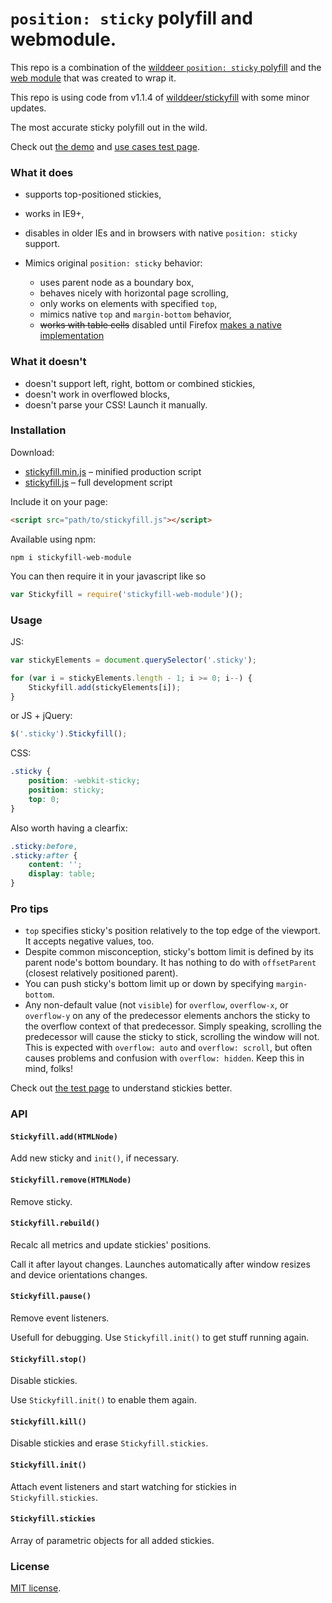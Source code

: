 # `position: sticky` polyfill and webmodule.

This repo is a combination of the [wilddeer `position: sticky` polyfill](https://github.com/wilddeer/stickyfill) and the [web module](https://github.com/webmodules/stickyfill) that was created to wrap it.

This repo is using code from v1.1.4 of [wilddeer/stickyfill](https://github.com/wilddeer/stickyfill) with some minor updates.

The most accurate sticky polyfill out in the wild.

Check out [the demo](http://wd.dizaina.net/en/scripts/stickyfill/) and [use cases test page](http://wilddeer.github.io/stickyfill/test/).

### What it does

- supports top-positioned stickies,
- works in IE9+,
- disables in older IEs and in browsers with native `position: sticky` support.
- Mimics original `position: sticky` behavior:

	- uses parent node as a boundary box,
	- behaves nicely with horizontal page scrolling,
	- only works on elements with specified `top`,
	- mimics native `top` and `margin-bottom` behavior,
	- ~~works with table cells~~ disabled until Firefox [makes a native implementation](https://bugzilla.mozilla.org/show_bug.cgi?id=975644)

### What it doesn't

- doesn't support left, right, bottom or combined stickies,
- doesn't work in overflowed blocks,
- doesn't parse your CSS! Launch it manually.

### Installation

Download:

- [stickyfill.min.js](https://raw.github.com/18F/stickyfill/master/dist/stickyfill.min.js) – minified production script
- [stickyfill.js](https://raw.github.com/18F/stickyfill/master/dist/stickyfill.js) – full development script

Include it on your page:

```html
<script src="path/to/stickyfill.js"></script>
```

Available using npm:
```
npm i stickyfill-web-module
```

You can then require it in your javascript like so

```js
var Stickyfill = require('stickyfill-web-module')();
```

### Usage

JS:

```js
var stickyElements = document.querySelector('.sticky');

for (var i = stickyElements.length - 1; i >= 0; i--) {
    Stickyfill.add(stickyElements[i]);
}
```

or JS + jQuery:

```js
$('.sticky').Stickyfill();
```

CSS:

```css
.sticky {
    position: -webkit-sticky;
    position: sticky;
    top: 0;
}
```

Also worth having a clearfix:

```css
.sticky:before,
.sticky:after {
    content: '';
    display: table;
}
```

### Pro tips

- `top` specifies sticky's position relatively to the top edge of the viewport. It accepts negative values, too.
- Despite common misconception, sticky's bottom limit is defined by its parent node's bottom boundary. It has nothing to do with `offsetParent` (closest relatively positioned parent).
- You can push sticky's bottom limit up or down by specifying `margin-bottom`.
- Any non-default value (not `visible`) for `overflow`, `overflow-x`, or `overflow-y` on any of the predecessor elements anchors the sticky to the overflow context of that predecessor. Simply speaking, scrolling the predecessor will cause the sticky to stick, scrolling the window will not. This is expected with `overflow: auto` and `overflow: scroll`, but often causes problems and confusion with `overflow: hidden`. Keep this in mind, folks!

Check out [the test page](http://wilddeer.github.io/stickyfill/test/) to understand stickies better.

### API

#### `Stickyfill.add(HTMLNode)`

Add new sticky and `init()`, if necessary.

#### `Stickyfill.remove(HTMLNode)`

Remove sticky.

#### `Stickyfill.rebuild()`

Recalc all metrics and update stickies' positions.

Call it after layout changes. Launches automatically after window resizes and device orientations changes.

#### `Stickyfill.pause()`

Remove event listeners.

Usefull for debugging. Use `Stickyfill.init()` to get stuff running again.

#### `Stickyfill.stop()`

Disable stickies.

Use `Stickyfill.init()` to enable them again.

#### `Stickyfill.kill()`

Disable stickies and erase `Stickyfill.stickies`.

#### `Stickyfill.init()`

Attach event listeners and start watching for stickies in `Stickyfill.stickies`.

#### `Stickyfill.stickies`

Array of parametric objects for all added stickies.

### License

[MIT license](LICENSE.md).
